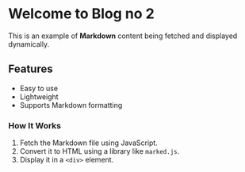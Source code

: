 # Welcome to Blog no 2

This is an example of **Markdown** content being fetched and displayed dynamically.

## Features
- Easy to use
- Lightweight
- Supports Markdown formatting

### How It Works
1. Fetch the Markdown file using JavaScript.
2. Convert it to HTML using a library like `marked.js`.
3. Display it in a `<div>` element.
